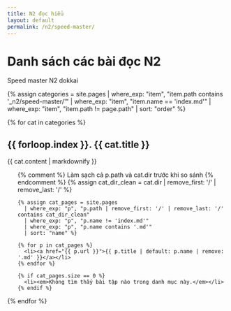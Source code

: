 ```yaml
---
title: N2 đọc hiểu
layout: default
permalink: /n2/speed-master/
---
```


# Danh sách các bài đọc N2

Speed master N2 dokkai

{% assign categories = site.pages
  | where_exp: "item", "item.path contains '_n2/speed-master/'"
  | where_exp: "item", "item.name == 'index.md'"
  | where_exp: "item", "item.path != page.path"
  | sort: "order" %}

{% for cat in categories %}
  <h2>{{ forloop.index }}. {{ cat.title }}</h2>
  <p>{{ cat.content | markdownify }}</p>

  <ul>
    {% comment %} Làm sạch cả p.path và cat.dir trước khi so sánh {% endcomment %}
    {% assign cat_dir_clean = cat.dir | remove_first: '/' | remove_last: '/' %}
    
    {% assign cat_pages = site.pages
      | where_exp: "p", "p.path | remove_first: '/' | remove_last: '/' contains cat_dir_clean"
      | where_exp: "p", "p.name != 'index.md'"
      | where_exp: "p", "p.name contains '.md'"
      | sort: "name" %}
    
    {% for p in cat_pages %}
      <li><a href="{{ p.url }}">{{ p.title | default: p.name | remove: '.md' }}</a></li>
    {% endfor %}
    
    {% if cat_pages.size == 0 %}
      <li><em>Không tìm thấy bài tập nào trong danh mục này.</em></li>
    {% endif %}
  </ul>
{% endfor %}